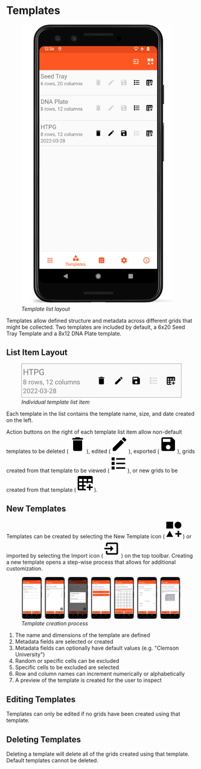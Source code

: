 # Templates

<figure class="image">
  <img class="screenshot" src="_static/images/template_list_framed.png" width="400px"> 
  <figcaption class="screenshot-caption"><i>Template list layout</i></figcaption> 
</figure>

Templates allow defined structure and metadata across different grids that might be collected. Two templates are included by default, a 6x20 Seed Tray Template and a 8x12 DNA Plate template.

## List Item Layout

<figure class="image">
  <img class="screenshot" src="_static/images/template_list_item.png" width="600px"> 
  <figcaption class="screenshot-caption"><i>Individual template list item</i></figcaption> 
</figure>

Each template in the list contains the template name, size, and date created on the left.

Action buttons on the right of each template list item allow non-default templates to be deleted (<img class="icon" src="/_static/icons/delete.png">), edited (<img class="icon" src="/_static/icons/template-edit.png">), exported (<img class="icon" src="/_static/icons/save.png">), grids created from that template to be viewed (<img class="icon" src="/_static/icons/grid-list.png">), or new grids to be created from that template (<img class="icon" src="/_static/icons/grid-add.png">).

## New Templates

Templates can be created by selecting the New Template icon (<img class="icon" src="/_static/icons/template-add.png">) or imported by selecting the Import icon
(<img class="icon" src="/_static/icons/import.png">) on the top toolbar.
Creating a new template opens a step-wise process that allows for additional customization.

<figure class="image">
  <img class="screenshot" src="_static/images/template_new_process.png" width="1000px"> 
  <figcaption class="screenshot-caption"><i>Template creation process</i></figcaption> 
</figure>

1.  The name and dimensions of the template are defined
2.  Metadata fields are selected or created
3.  Metadata fields can optionally have default values (e.g. \"Clemson
    University\")
4.  Random or specific cells can be excluded
5.  Specific cells to be excluded are selected
6.  Row and column names can increment numerically or alphabetically
7.  A preview of the template is created for the user to inspect

## Editing Templates

Templates can only be edited if no grids have been created using that template.

## Deleting Templates

Deleting a template will delete all of the grids created using that template.
Default templates cannot be deleted.
